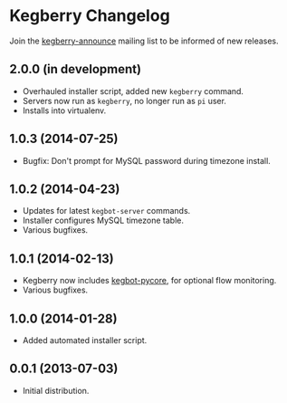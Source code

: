 # Kegberry Changelog

Join the [kegberry-announce](https://groups.google.com/forum/#!forum/kegberry-announce)
mailing list to be informed of new releases.

## 2.0.0 (in development)

- Overhauled installer script, added new `kegberry` command.
- Servers now run as `kegberry`, no longer run as `pi` user.
- Installs into virtualenv.


## 1.0.3 (2014-07-25)

- Bugfix: Don't prompt for MySQL password during timezone install.


## 1.0.2 (2014-04-23)

- Updates for latest `kegbot-server` commands.
- Installer configures MySQL timezone table.
- Various bugfixes.


## 1.0.1 (2014-02-13)

- Kegberry now includes [kegbot-pycore](https://github.com/Kegbot/kegbot-pycore),
  for optional flow monitoring.
- Various bugfixes.


## 1.0.0 (2014-01-28)

- Added automated installer script.


## 0.0.1 (2013-07-03)

- Initial distribution.